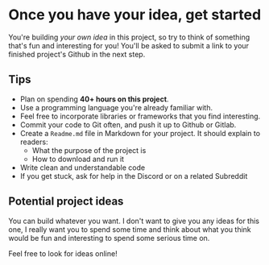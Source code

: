 # Once you have your idea, get started

You're building *your own idea* in this project, so try to think of something that's fun and interesting for you! You'll be asked to submit a link to your finished project's Github in the next step.

## Tips

* Plan on spending **40+ hours on this project**.
* Use a programming language you're already familiar with.
* Feel free to incorporate libraries or frameworks that you find interesting.
* Commit your code to Git often, and push it up to Github or Gitlab.
* Create a `Readme.md` file in Markdown for your project. It should explain to readers:
  * What the purpose of the project is
  * How to download and run it
* Write clean and understandable code
* If you get stuck, ask for help in the Discord or on a related Subreddit

## Potential project ideas

You can build whatever you want. I don't want to give you any ideas for this one, I really want you to spend some time and think about what you think would be fun and interesting to spend some serious time on.

Feel free to look for ideas online!
